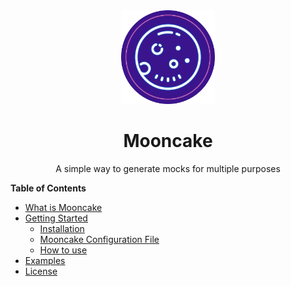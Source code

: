 <div align="center">
  <a href="#">
    <img src="assets/mooncake_without_name_logo.svg" width="150px" height="150px" />
  </a>

  <h1>Mooncake</h1>
  <p>A simple way to generate mocks for multiple purposes</p>

</div>



**Table of Contents**

- [What is Mooncake]()
- [Getting Started]()
  - [Installation]()
  - [Mooncake Configuration File]()
  - [How to use]()
- [Examples]()
- [License]()